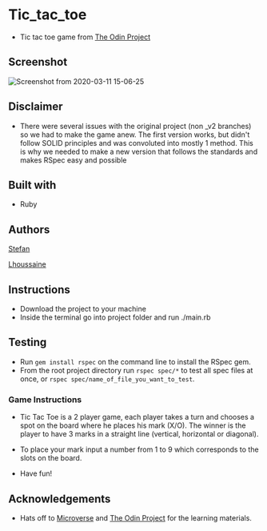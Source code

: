 # Tic_tac_toe

- Tic tac toe game from [The Odin Project](https://www.theodinproject.com/courses/ruby-programming/lessons/oop)

## Screenshot

![Screenshot from 2020-03-11 15-06-25](https://user-images.githubusercontent.com/55356496/76425531-0bb19900-63aa-11ea-9703-37e1779814a6.png)

## Disclaimer

- There were several issues with the original project (non _v2 branches) so we had to make the game anew. The first version works, but didn't follow SOLID principles and was convoluted into mostly 1 method. This is why we needed to make a new version that follows the standards and makes RSpec easy and possible

## Built with

- Ruby

## Authors

[Stefan](https://github.com/dili021)

[Lhoussaine](https://github.com/bouaik)

## Instructions
- Download the project to your machine
- Inside the terminal go into project folder and run ./main.rb

## Testing

- Run `gem install rspec` on the command line to install the RSpec gem.
- From the root project directory run `rspec spec/*` to test all spec files at once, or `rspec spec/name_of_file_you_want_to_test`.

### Game Instructions

- Tic Tac Toe is a 2 player game, each player takes a turn and chooses a spot on the board where he places his mark (X/O). The winner is the player to have 3 marks in a straight line (vertical, horizontal or diagonal).

- To place your mark input a number from 1 to 9 which corresponds to the slots on the board. 
 
- Have fun!

## Acknowledgements

- Hats off to [Microverse](https://www.microverse.org) and [The Odin Project](https://www.theodinproject.com) for the learning materials.